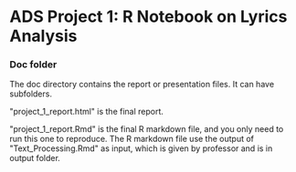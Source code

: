 # ADS Project 1:  R Notebook on Lyrics Analysis

### Doc folder

The doc directory contains the report or presentation files. It can have subfolders.  

"project_1_report.html" is the final report.

"project_1_report.Rmd" is the final R markdown file, and you only need to run this one to reproduce. The R markdown file use the output of "Text_Processing.Rmd" as input, which is given by professor and is in output folder.